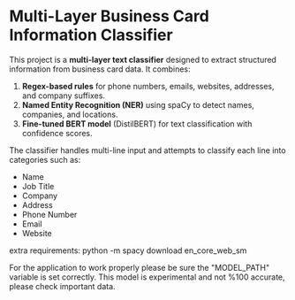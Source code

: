 # Multi-Layer Business Card Information Classifier

This project is a **multi-layer text classifier** designed to extract structured information from business card data. It combines:

1. **Regex-based rules** for phone numbers, emails, websites, addresses, and company suffixes.
2. **Named Entity Recognition (NER)** using spaCy to detect names, companies, and locations.
3. **Fine-tuned BERT model** (DistilBERT) for text classification with confidence scores.

The classifier handles multi-line input and attempts to classify each line into categories such as:

- Name
- Job Title
- Company
- Address
- Phone Number
- Email
- Website

extra requirements:
python -m spacy download en_core_web_sm

For the application to work properly please be sure the "MODEL_PATH" variable is set correctly.
This model is experimental and not %100 accurate, please check important data.
